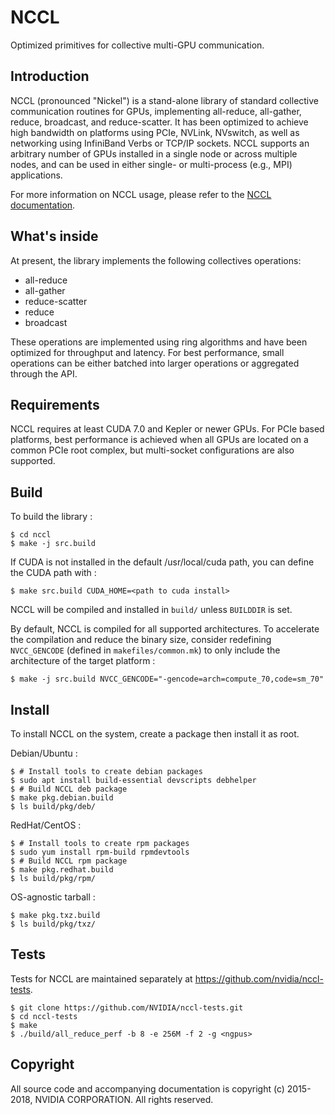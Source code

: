 # NCCL

Optimized primitives for collective multi-GPU communication.

## Introduction

NCCL (pronounced "Nickel") is a stand-alone library of standard collective communication routines for GPUs, implementing all-reduce, all-gather, reduce, broadcast, and reduce-scatter. It has been optimized to achieve high bandwidth on platforms using PCIe, NVLink, NVswitch, as well as networking using InfiniBand Verbs or TCP/IP sockets. NCCL supports an arbitrary number of GPUs installed in a single node or across multiple nodes, and can be used in either single- or multi-process (e.g., MPI) applications.

For more information on NCCL usage, please refer to the [NCCL documentation](https://docs.nvidia.com/deeplearning/sdk/nccl-developer-guide/index.html).

## What's inside

At present, the library implements the following collectives operations:

- all-reduce
- all-gather
- reduce-scatter
- reduce
- broadcast

These operations are implemented using ring algorithms and have been optimized for throughput and latency. For best performance, small operations can be either batched into larger operations or aggregated through the API.

## Requirements

NCCL requires at least CUDA 7.0 and Kepler or newer GPUs. For PCIe based platforms, best performance is achieved when all GPUs are located on a common PCIe root complex, but multi-socket configurations are also supported.

## Build

To build the library :

```shell
$ cd nccl
$ make -j src.build
```

If CUDA is not installed in the default /usr/local/cuda path, you can define the CUDA path with :

```shell
$ make src.build CUDA_HOME=<path to cuda install>
```

NCCL will be compiled and installed in `build/` unless `BUILDDIR` is set.

By default, NCCL is compiled for all supported architectures. To accelerate the compilation and reduce the binary size, consider redefining `NVCC_GENCODE` (defined in `makefiles/common.mk`) to only include the architecture of the target platform :
```shell
$ make -j src.build NVCC_GENCODE="-gencode=arch=compute_70,code=sm_70"
```

## Install

To install NCCL on the system, create a package then install it as root.

Debian/Ubuntu :
```shell
$ # Install tools to create debian packages
$ sudo apt install build-essential devscripts debhelper
$ # Build NCCL deb package
$ make pkg.debian.build
$ ls build/pkg/deb/
```

RedHat/CentOS :
```shell
$ # Install tools to create rpm packages
$ sudo yum install rpm-build rpmdevtools
$ # Build NCCL rpm package
$ make pkg.redhat.build
$ ls build/pkg/rpm/
```

OS-agnostic tarball :
```shell
$ make pkg.txz.build
$ ls build/pkg/txz/
```

## Tests

Tests for NCCL are maintained separately at https://github.com/nvidia/nccl-tests.

```shell
$ git clone https://github.com/NVIDIA/nccl-tests.git
$ cd nccl-tests
$ make
$ ./build/all_reduce_perf -b 8 -e 256M -f 2 -g <ngpus>
```

## Copyright

All source code and accompanying documentation is copyright (c) 2015-2018, NVIDIA CORPORATION. All rights reserved.
